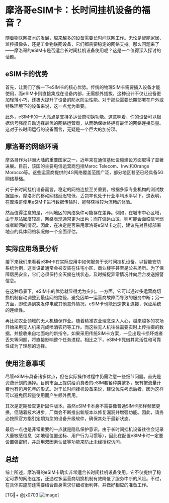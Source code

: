# 摩洛哥eSIM卡：长时间挂机设备的福音？

随着物联网技术的发展，越来越多的设备需要长时间联网工作。无论是智能家居、监控摄像头，还是工业物联网设备，它们都需要稳定的网络支持。那么问题来了——摩洛哥的eSIM卡是否适合长时间挂机设备使用呢？这是一个值得深入探讨的话题。

## eSIM卡的优势

首先，让我们了解一下eSIM卡的核心优势。传统的物理SIM卡需要插入设备才能使用，而eSIM卡则直接集成在设备内部，无需额外插拔。这种设计不仅让设备更加轻薄小巧，还极大提升了设备的防水防尘性能。对于那些需要长期部署在户外或特殊环境下的设备来说，这一点尤为重要。

此外，eSIM卡的一大亮点是支持多运营商切换功能。这意味着，你的设备可以根据信号强度自动选择最优的网络运营商，从而确保始终拥有最佳的网络连接质量。这对于长时间运行的设备而言，无疑是一个巨大的加分项。

## 摩洛哥的网络环境

摩洛哥作为非洲大陆的重要国家之一，近年来在通信基础设施建设方面取得了显著进展。目前，该国的主要电信运营商包括Maroc Telecom、Inwi和Orange Morocco等。这些运营商提供的4G网络覆盖范围广泛，部分地区甚至已经具备5G网络基础。

对于长时间挂机设备而言，稳定的网络连接至关重要。根据多家专业机构的测试数据显示，摩洛哥的移动网络延迟较低，丢包率也处于行业平均水平以下。这表明，在摩洛哥使用eSIM卡进行数据传输时，能够获得较为流畅的体验。

然而值得注意的是，不同地区的网络条件可能存在差异。例如，在城市中心区域，由于基站密度较高，网络表现通常更为出色；而在偏远山区，则可能会面临信号弱或者断网的情况。因此，在决定是否采用摩洛哥eSIM卡之前，建议先对目标部署地点的具体网络状况做一个全面评估。

## 实际应用场景分析

接下来我们来看看eSIM卡在实际应用中如何服务于长时间挂机设备。以智能安防系统为例，这类设备通常会被安装在住宅小区、商业楼宇甚至是公共场所。为了保障居民安全，它们必须保持全天候在线状态，及时捕捉异常情况并向后台发送报警信息。

在这种场景下，eSIM卡的优势就显得尤为突出。一方面，它可以通过多运营商切换机制自动调整到最佳网络路径，避免因单一运营商故障而导致的服务中断；另一方面，即使遇到突发停电或其他意外情况，eSIM卡也能迅速恢复连接，保证系统的连续性。

再比如农业领域的无人机植保作业。随着精准农业理念深入人心，越来越多的农场开始采用无人机来完成喷洒农药等工作。而这些无人机往往需要实时上传拍摄的数据，并接收来自地面站的新指令。如果采用传统SIM卡方案，一旦出现卡损坏或者丢失等问题，将直接影响整个任务进程。相比之下，eSIM卡凭借其灵活性和可靠性成为了理想的选择。

## 使用注意事项

尽管eSIM卡具备诸多优点，但在实际操作过程中仍需注意一些细节问题。首先是资费计划的选择。目前市面上提供给消费者的eSIM套餐种类繁多，既有按流量计费也有包月包年的形式。对于长时间挂机设备来说，建议优先考虑后者，因为这样可以避免因超量使用而产生额外费用。

其次是定期检查更新固件版本。虽然eSIM卡本身不需要像普通SIM卡那样频繁更换，但随着技术进步，厂商会不断推出新版本以修复漏洞并增强功能。因此，请务必按照官方指引定期为您的设备升级软件，确保其处于最新状态。

最后一点也是非常重要的一点就是隐私保护意识。由于长时间挂机设备往往会记录大量敏感信息（如地理位置坐标、用户行为习惯等），因此在配置eSIM卡时一定要设置强密码，并启用双因素认证等功能来防止未经授权访问。

## 总结

综上所述，摩洛哥的eSIM卡确实非常适合长时间挂机设备使用。它不仅提供了稳定可靠的网络连接，还通过多运营商切换机制有效降低了服务中断的风险。不过，在具体实施前还需要结合自身需求仔细权衡利弊，并做好相应的准备工作。

[TG💪+ @jx0703 ![Image](https://github.com/user-attachments/assets/dbca1d08-cadb-493c-b0ec-ad6f7a83f270)]